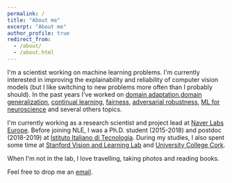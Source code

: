```yaml
---
permalink: /
title: "About me"
excerpt: "About me"
author_profile: true
redirect_from: 
  - /about/
  - /about.html
---
```


I'm a scientist working on machine learning problems. I'm currently interested in improving the explainability and reliability of computer vision models (but I like switching to new problems more often than I probably should). In the past years I've worked on 
[domain adaptation](https://openaccess.thecvf.com/content_cvpr_2018/papers/Volpi_Adversarial_Feature_Augmentation_CVPR_2018_paper.pdf),[domain generalization](https://proceedings.neurips.cc/paper_files/paper/2018/file/1d94108e907bb8311d8802b48fd54b4a-Paper.pdf), [continual learning](https://openaccess.thecvf.com/content/CVPR2022/papers/Volpi_On_the_Road_to_Online_Adaptation_for_Semantic_Image_Segmentation_CVPR_2022_paper.pdf), [fairness](https://openaccess.thecvf.com/content/CVPR2021W/LLID/papers/Ragonesi_Learning_Unbiased_Representations_via_Mutual_Information_Backpropagation_CVPRW_2021_paper.pdf), [adversarial robustness](https://proceedings.neurips.cc/paper_files/paper/2022/file/5434a6b40f8f65488e722bc33d796c8b-Paper-Conference.pdf), 
[ML for neuroscience](https://www.nature.com/articles/s41598-020-73691-z) and several others topics.

I'm currently working as a research scientist and project lead at [Naver Labs Europe](https://europe.naverlabs.com/). Before joining NLE, I was a Ph.D. student (2015-2018) and postdoc (2018-2019) at [Istituto Italiano di Tecnologia](https://www.iit.it). During my studies, I also spent some time at [Stanford Vision and Learning Lab](http://svl.stanford.edu/) and [University College Cork](https://www.ucc.ie/en/).

When I'm not in the lab, I love travelling, taking photos and reading books.

Feel free to drop me an [email](mailto:rvolpi@hey.com).
